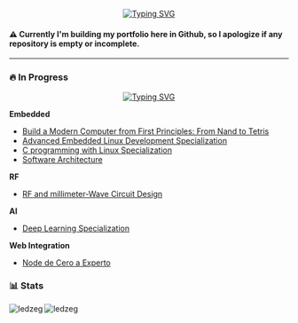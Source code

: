 
<p align="center">
<a href="https://git.io/typing-svg"><img src="https://readme-typing-svg.demolab.com?font=Shadows+Into+Light&size=55&duration=2000&pause=1000&color=000000&background=FFFFFF&center=true&vCenter=true&width=1000&height=120&lines=%60%60'-.%2C_%2C.-'%60%60'-.%2C_%2C.%3D'%60%60'-.%2C_%2C.-'%60%60'-.%2C_%2C.%3D'%60%60+STAY+CURIOUS!+%60%60'-.%2C_%2C.-'%60%60'-.%2C_%2C.%3D'%60%60'-.%2C_%2C.-'%60%60'-.%2C_%2C.%3D'%60%60;o+1+o+o+1+o+1+1+o+o+1+o+1+o+o+1+%3C+STAY+HACK!+%3E+o+1+o+o+1+o+1+1+o+o+1+o+1+o+o+1" alt="Typing SVG" /></a>
</p>

#### ⚠️ Currently I'm building my portfolio here in Github, so I apologize if any repository is empty or incomplete.

<!--
### Where I am:
**Contact:**
<a href="https://linkedin.com/in/nelsonrs" target="blank"><img align="center" src="https://raw.githubusercontent.com/rahuldkjain/github-profile-readme-generator/master/src/images/icons/Social/linked-in-alt.svg" alt="nelsonrs" height="30" width="40" /></a>
<a href="https://twitter.com/siezeg" target="blank"><img align="center" src="https://raw.githubusercontent.com/rahuldkjain/github-profile-readme-generator/master/src/images/icons/Social/twitter.svg" alt="siezeg" height="30" width="40" /></a>
<a href="https://www.youtube.com/@siezeg" target="blank"><img align="center" src="https://raw.githubusercontent.com/rahuldkjain/github-profile-readme-generator/master/src/images/icons/Social/youtube.svg" alt="siezeg" height="30" width="40" /></a>

**Programming:**
<a href="https://exercism.org/profiles/siezeg" target="_blank" rel="noreferrer"> <img align="center" src="https://d24y9kuxp2d7l2.cloudfront.net/assets/icons/exercism-face-gradient-31ce1b1261c54ead735cf687a2dc8549b3d00bb1.svg" alt="python" width="40" height="35"/> </a> 
<a href="https://www.leetcode.com/siezeg" target="blank"><img align="center" src="https://raw.githubusercontent.com/rahuldkjain/github-profile-readme-generator/master/src/images/icons/Social/leet-code.svg" alt="siezeg" height="30" width="40" /></a>

---


> Click on each icon or link to check my work.
 
### ⚔️ Tools

**Programming:**
<a href="https://github.com/siezeg/portfolio/blob/main/tools/python.md" target="_blank" rel="noreferrer"> <img align="center" src="https://raw.githubusercontent.com/devicons/devicon/master/icons/python/python-original.svg" alt="python" width="35" height="35"/> </a> 

### 🧠 Skills
**Fundamentals:**
[Practice Journal]() **`circuits, algorithms, maths, ...`**  

**Hardware:**
[RF Design](https://github.com/siezeg/portfolio/blob/main/skills/rf_design.md) | [Digital Design](https://github.com/siezeg/portfolio/blob/main/skills/digital_design.md)

 **Computer Science:**  
-->
---

### 🔥 In Progress

<p align="center">
<a href="https://git.io/typing-svg"><img src="https://readme-typing-svg.demolab.com?font=Shadows+Into+Light&size=45&duration=2000&pause=1000&color=000000&background=FFFFFF&center=true&vCenter=true&width=1000&height=70&lines=Always+Learning+%F0%9F%91%A8%F0%9F%8F%BB%E2%80%8D%F0%9F%92%BB;Always+Improving+%F0%9F%8F%86" alt="Typing SVG" /></a>
</p>



**Embedded**
- [Build a Modern Computer from First Principles: From Nand to Tetris](https://github.com/siezeg/coursera-nand-2-tetris)
- [Advanced Embedded Linux Development Specialization](https://www.coursera.org/specializations/advanced-embedded-linux-development)
- [C programming with Linux Specialization](https://www.coursera.org/specializations/deep-learning)
- [Software Architecture](https://www.coursera.org/learn/software-architecture/home/info)

**RF**
- [RF and millimeter-Wave Circuit Design](https://github.com/siezeg/coursera-wireless-technology)

**AI**
- [Deep Learning Specialization](https://www.coursera.org/specializations/deep-learning)

**Web Integration**
- [Node de Cero a Experto](https://www.udemy.com/course/node-de-cero-a-experto/)  

### 📊 Stats
<p><img align="left" src="https://github-readme-stats.vercel.app/api?username=ledzeg&show_icons=true&locale=en&theme=swift" alt="ledzeg" /></p>
<p><img align="left" src="https://github-readme-stats.vercel.app/api/top-langs?username=ledzeg&show_icons=true&locale=en&layout=compact&theme=swift" alt="ledzeg" /></p>
